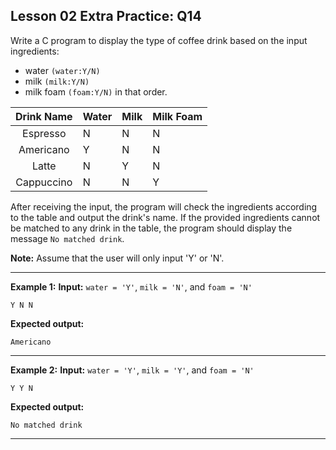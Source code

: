 ## Lesson 02 Extra Practice: Q14
Write a C program to display the type of coffee drink based on the input ingredients:
- water `(water:Y/N)`
- milk `(milk:Y/N)`
- milk foam `(foam:Y/N)`
in that order.

| Drink Name | Water | Milk | Milk Foam |
|:---------:|----|----|-------|
|  Espresso |  N |  N |   N   |
| Americano |  Y |  N |   N   |
|   Latte   |  N |  Y |   N   |
|Cappuccino |  N |  N |   Y   |

After receiving the input, the program will check the ingredients according to the table and output the drink's name. If the provided ingredients cannot be matched to any drink in the table, the program should display the message `No matched drink`.

**Note:** Assume that the user will only input 'Y' or 'N'.

<hr>

**Example 1:**
**Input:** `water = 'Y'`, `milk = 'N'`, and `foam = 'N'`  
```
Y N N
```
**Expected output:**
```
Americano
```
<hr>

**Example 2:**
**Input:** `water = 'Y'`, `milk = 'Y'`, and `foam = 'N'`  
```
Y Y N
```
**Expected output:**
```
No matched drink
```
<hr>
